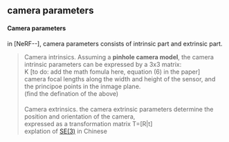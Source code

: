 camera parameters
---  

#### Camera parameters  
in [NeRF--], camera parameters consists of intrinsic part and extrinsic part.  
> Camera intrinsics. Assuming a __pinhole camera model__, the camera intrinsic parameters can be expressed by a 3x3 matrix:  
> K [to do: add the math fomula here, equation (6) in the paper]  
> camera focal lengths along the width and height of the sensor, and the principoe points in the inmage plane.  
> (find the defination of the above)
> ####
> Camera extrinsics. the camera extrinsic parameters determine the position and orientation of the camera,  
> expressed as a transformation matrix T=[R|t]  
> explation of [SE(3)](https://zhuanlan.zhihu.com/p/88771394) in Chinese  
